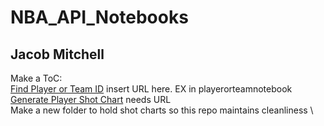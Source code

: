 # NBA_API_Notebooks
## Jacob Mitchell
Make a ToC: \
[Find Player or Team ID](https://github.com/irvingjacob/NBA_API_Notebooks/blob/main/playerTeamIDRetriever.ipynb) insert URL here. EX in playerorteamnotebook \
[Generate Player Shot Chart](https://github.com/irvingjacob/NBA_API_Notebooks/blob/main/playerShotChart.ipynb) needs URL \
Make a new folder to hold shot charts so this repo maintains cleanliness \
